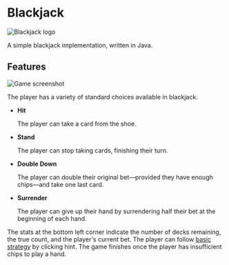# Blackjack
![Blackjack logo](https://github.com/yeyoan/blackjack-6102/raw/master/src/images/default_logo_s.png "Blackjack")

A simple blackjack implementation, written in Java.

## Features
![Game screenshot](https://github.com/yeyoan/blackjack-6102/raw/master/image.png "Game screenshot")

The player has a variety of standard choices available in blackjack.
* **Hit**

   The player can take a card from the shoe.
* **Stand**

   The player can stop taking cards, finishing their turn.
* **Double Down**

   The player can double their original bet—provided they have enough chips—and take one last card.
* **Surrender**

   The player can give up their hand by surrendering half their bet at the beginning of each hand.
   
The stats at the bottom left corner indicate the number of decks remaining, the true count, and the player's current bet.
The player can follow [basic strategy](https://en.wikipedia.org/wiki/Blackjack#Basic_strategy) by clicking hint. The game finishes once the player has insufficient chips to play a hand.
